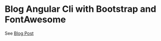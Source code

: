 # Blog Angular Cli with Bootstrap and FontAwesome

See [Blog Post](http://leon.radley.se/2017/01/angular-cli-and-bootstrap-4)
